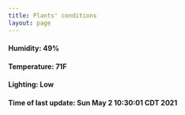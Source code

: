 ```yaml
---
title: Plants' conditions
layout: page
---
```



#### Humidity: 49%
#### Temperature: 71F
#### Lighting: Low
#### Time of last update: Sun May  2 10:30:01 CDT 2021
